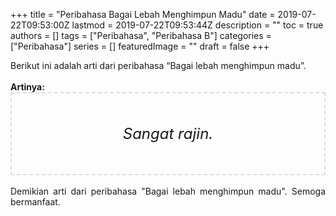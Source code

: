 +++
title = "Peribahasa Bagai Lebah Menghimpun Madu"
date = 2019-07-22T09:53:00Z
lastmod = 2019-07-22T09:53:44Z
description = ""
toc = true
authors = []
tags = ["Peribahasa", "Peribahasa B"]
categories = ["Peribahasa"]
series = []
featuredImage = ""
draft = false
+++

<div dir="ltr" style="text-align: left;" trbidi="on"><div style="text-align: justify;">Berikut ini adalah arti dari peribahasa “Bagai lebah menghimpun madu”.</div><br /><div style="text-align: justify;"><b>Artinya:</b></div><div style="border: 2px dashed #ddd; font-size: 24px; height: auto; margin: 0 auto; padding: 50px; text-align: center; width: auto;"><i>Sangat rajin.</i></div><div style="text-align: justify;"><br /></div><div style="text-align: justify;">Demikian arti dari peribahasa "Bagai lebah menghimpun madu". Semoga bermanfaat.</div></div>
